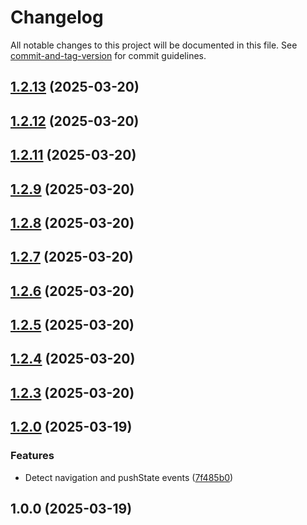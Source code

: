 # Changelog

All notable changes to this project will be documented in this file. See [commit-and-tag-version](https://github.com/absolute-version/commit-and-tag-version) for commit guidelines.

## [1.2.13](https://github.com/unlocomqx/url-notes/compare/v1.2.12...v1.2.13) (2025-03-20)

## [1.2.12](https://github.com/unlocomqx/url-notes/compare/v1.2.11...v1.2.12) (2025-03-20)

## [1.2.11](https://github.com/unlocomqx/url-notes/compare/v1.2.10...v1.2.11) (2025-03-20)

## [1.2.9](https://github.com/unlocomqx/url-notes/compare/v1.2.8...v1.2.9) (2025-03-20)

## [1.2.8](https://github.com/unlocomqx/url-notes/compare/v1.2.7...v1.2.8) (2025-03-20)

## [1.2.7](https://github.com/unlocomqx/url-notes/compare/v1.2.6...v1.2.7) (2025-03-20)

## [1.2.6](https://github.com/unlocomqx/url-notes/compare/v1.2.5...v1.2.6) (2025-03-20)

## [1.2.5](https://github.com/unlocomqx/url-notes/compare/v1.2.4...v1.2.5) (2025-03-20)

## [1.2.4](https://github.com/unlocomqx/url-notes/compare/v1.2.3...v1.2.4) (2025-03-20)

## [1.2.3](https://github.com/unlocomqx/url-notes/compare/v1.2.2...v1.2.3) (2025-03-20)

## [1.2.0](https://github.com/unlocomqx/url-notes/compare/v1.0.10...v1.2.0) (2025-03-19)


### Features

* Detect navigation and pushState events ([7f485b0](https://github.com/unlocomqx/url-notes/commit/7f485b044cc439a3f5ae49e19a32d04134f45ec4))

## 1.0.0 (2025-03-19)
